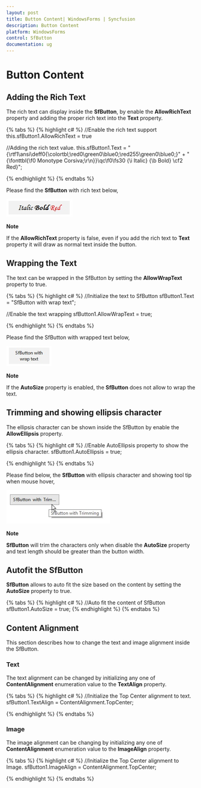```yaml
---
layout: post
title: Button Content| WindowsForms | Syncfusion
description: Button Content
platform: WindowsForms
control: SfButton
documentation: ug
---
```


# Button Content

## Adding the Rich Text

The rich text can display inside the **SfButton**, by enable the **AllowRichText** property and adding the proper rich text into the **Text** property.

{% tabs %}
{% highlight c# %}
//Enable the rich text support
this.sfButton1.AllowRichText = true

//Adding the rich text value.
this.sfButton1.Text = "{\\rtf1\\ansi\\deff0{\\colortbl;\\red0\\green0\\blue0;\\red255\\green0\\blue0;}" +
"{\\fonttbl{\\f0 Monotype Corsiva;\r\n}}\\qc\\f0\\fs30 {\\i Italic} {\\b Bold} \\cf2 Red}";

{% endhighlight %}
{% endtabs %}

Please find the **SfButton** with rich text below,

![](SfButton_images/SfButton_img6.jpeg)

**Note**

If the **AllowRichText** property is false, even if you add the rich text to **Text** property it will draw as normal text inside the button.

## Wrapping the Text

The text can be wrapped in the SfButton by setting the **AllowWrapText** property to true.

{% tabs %}
{% highlight c# %}
//Initialize the text to SfButton
sfButton1.Text = "SfButton with wrap text";

//Enable the text wrapping
sfButton1.AllowWrapText = true;

{% endhighlight %}
{% endtabs %}

Please find the SfButton with wrapped text below,

![](SfButton_images/SfButton_img7.jpeg)

**Note**

If the **AutoSize** property is enabled, the **SfButton** does not allow to wrap the text.

## Trimming and showing ellipsis character

The ellipsis character can be shown inside the SfButton by enable the **AllowEllipsis** property.

{% tabs %}
{% highlight c# %}
//Enable AutoEllipsis property to show the ellipsis character.
sfButton1.AutoEllipsis = true;

{% endhighlight %}
{% endtabs %}

Please find below, the **SfButton** with ellipsis character and showing tool tip when mouse hover,

![](SfButton_images/SfButton_img8.jpeg)

**Note**

**SfButton** will trim the characters only when disable the **AutoSize** property and text length should be greater than the button width.

## Autofit the SfButton

**SfButton** allows to auto fit the size based on the content by setting the **AutoSize** property to true.

{% tabs %}
{% highlight c# %}
//Auto fit the content of SfButton
sfButton1.AutoSize = true;
{% endhighlight %}
{% endtabs %}

## Content Alignment

This section describes how to change the text and image alignment inside the SfButton.

### Text

The text alignment can be changed by initializing any one of **ContentAlignment** enumeration value to the **TextAlign** property.

{% tabs %}
{% highlight c# %}
//Initialize the Top Center alignment to text.
sfButton1.TextAlign = ContentAlignment.TopCenter;

{% endhighlight %}
{% endtabs %}

### Image

The image alignment can be changing by initializing any one of **ContentAlignment** enumeration value to the **ImageAlign** property.

{% tabs %}
{% highlight c# %}
//Initialize the Top Center alignment to Image.
sfButton1.ImageAlign = ContentAlignment.TopCenter;

{% endhighlight %}
{% endtabs %}
